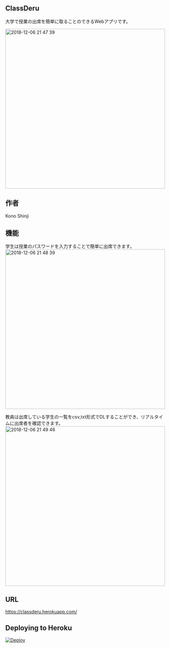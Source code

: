 ## ClassDeru
大学で授業の出席を簡単に取ることのできるWebアプリです。

<img width="500" alt="2018-12-06 21 47 39" src="https://user-images.githubusercontent.com/31591102/49585184-07c1ea80-f9a1-11e8-95d6-062a5337c173.png">

## 作者
Kono Shinji

## 機能
学生は授業のパスワードを入力することで簡単に出席できます。
<img width="500" alt="2018-12-06 21 48 39" src="https://user-images.githubusercontent.com/31591102/49585313-5bcccf00-f9a1-11e8-941a-58a9c8ff772c.png">

教員は出席している学生の一覧をcsv,txt形式でDLすることができ、リアルタイムに出席者を確認できます。
<img width="500" alt="2018-12-06 21 49 46" src="https://user-images.githubusercontent.com/31591102/49585356-799a3400-f9a1-11e8-9a3f-06a83ec5f200.png">


## URL
https://classderu.herokuapp.com/  

## Deploying to Heroku
[![Deploy](https://www.herokucdn.com/deploy/button.png)](https://heroku.com/deploy)
